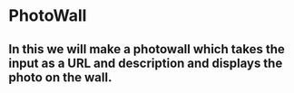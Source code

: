 # PhotoWall
## In this we will make a photowall which takes the input as a URL and description and displays the photo on the wall.